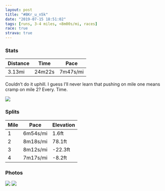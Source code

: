 ```yaml
---
layout: post
title: "#BKr_u_n5k"
date: "2019-07-15 18:51:02"
tags: [runs, 3-4 miles, <8m00s/mi, races]
race: true
strava: true
---
```


### Stats

| Distance | Time | Pace |
|----------|------|------|
|3.13mi|24m22s|7m47s/mi|

Couldn’t do it uphill. I guess I’ll never learn that pushing on mile one means cramp on mile 2? Every. Time.

<img src='https://maps.googleapis.com/maps/api/staticmap?maptype=roadmap&path=enc:ilcwFvsnbMDCVCh@Oh@Ch@DLDt@Lp@FN?TC`@@`AOVM`@MLIV[^k@Vm@Li@D[?aAUyAGMOu@[y@Q_@g@o@w@q@S]Ui@kAkFIm@K{AEOGc@u@gCWgBOs@O_@_@e@e@u@[a@q@k@[_@Ya@KGWQsAg@OMoA_@WEc@?{@Be@NQBS?SBc@VYLG?WRMBOJcAb@[@KC}@C[GSAs@Fa@Nu@b@w@Z{@f@e@Zs@ZUDcAn@oA\k@T{@b@_A\MBSAI@QCWBe@JW@GDgAVaA`@S@_@NKBm@^s@RULc@Bo@RgB~@GF[b@g@d@SZY\MRWh@ATQl@CNGHIb@Sd@OXq@\gARS?c@NSAWDc@R}@XGDg@@qASo@[_@KUOs@ISIU?a@EWFc@Vc@p@Kd@Gd@BjBFn@J\d@v@HJTPJL~@d@b@\b@x@JHhAfARFlAp@XHZ@`@LV?RDf@E`@?n@JDBN@XF^@`BKf@@b@Cz@N^Z^RVTR\LHZ`@@XFL`@f@H@XNx@JRFj@ZR\Z\v@l@l@v@NLT\\|@V`AN\Nn@n@bAVj@`AbBdAdATZn@Vh@?XDd@CVG\OZWn@}@\iANu@J{@@YRoAZkALSj@w@`@a@n@mATq@h@_AfAkALQFO?_AYkB&key=AIzaSyC1MId7bFpkLXNAaYhBSTb8jLyiSqzbDtM&size=800x800&markers=color:yellow|label:S|40.65493,-73.97196&markers=color:green|label:F|40.65850000000002,-73.9723000000001'>

### Splits

| Mile | Pace | Elevation |
|------|------|-----------|
|1|6m54s/mi|1.6ft|
|2|8m18s/mi|78.1ft|
|3|8m12s/mi|-22.3ft|
|4|7m17s/mi|-8.2ft|

### Photos
<img src='https://dgtzuqphqg23d.cloudfront.net/EHBuLYCD-QCajojJImEZYTUr2tEudCy8fX_LYbO61zk-768x630.jpg'>

<img src='https://dgtzuqphqg23d.cloudfront.net/wI4CMisi_OabJopRKiWtNNp1mYhwGRn1GW06LdppyO8-576x768.jpg'>
